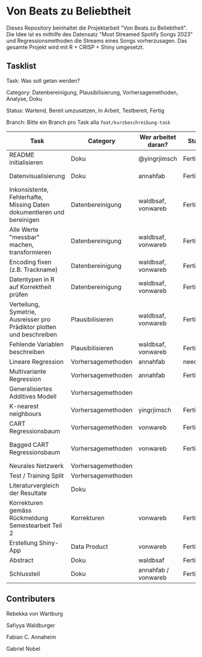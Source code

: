 # Von Beats zu Beliebtheit

Dieses Repository beinhaltet die Projektarbeit "Von Beats zu Beliebtheit". Die Idee ist es mithilfe des Datensatz "Most Streamed Spotify Songs 2023" und Regressionsmethoden die Streams eines Songs vorherzusagen. Das gesamte Projekt wird mit R + CRISP + Shiny umgesetzt.

## Tasklist
Task: Was soll getan werden?


Category: Datenbereinigung, Plausibilisierung, Vorhersagemethoden, Analyse, Doku


Status: Wartend, Bereit umzusetzen, In Arbeit, Testbereit, Fertig


Branch: Bitte ein Branch pro Task alla `feat/kurzbeschreibung-task`



| Task | Category | Wer arbeitet daran? | Status | Branch|
|--|--|--|--|--|
| README initialisieren | Doku | @yingrjimsch | Fertig | main |
| Datenvisualisierung | Doku | annahfab | Fertig | feat/data-visualization |
| Inkonsistente, Fehlerhafte, Missing Daten dokumentieren und bereinigen | Datenbereinigung | waldbsaf, vonwareb | Fertig | feat/data-cleaning-task
| Alle Werte "messbar" machen, transformieren | Datenbereinigung | waldbsaf, vonwareb | Fertig | feat/data-cleaning-task
| Encoding fixen (z.B. Trackname) | Datenbereinigung | waldbsaf, vonwareb | Fertig |m feat/data-cleaning-task
| Datentypen in R auf Korrektheit prüfen | Datenbereinigung | waldbsaf, vonwareb | Fertig | feat/data-cleaning-task
| Verteilung, Symetrie, Ausreisser pro Prädiktor plotten und beschreiben | Plausibilisieren | waldbsaf, vonwareb | Fertig | feat/data-cleaning-task
| Fehlende Variablen beschreiben | Plausibilisieren | waldbsaf, vonwareb | Fertig | feat/data-cleaning-task
| Lineare Regression | Vorhersagemethoden | annahfab | needless? |
| Multivariante Regression | Vorhersagemethoden | annahfab | Fertig | feat/models
| Generalisiertes Additives Modell | Vorhersagemethoden | | |
| K-nearest neighbours | Vorhersagemethoden | yingrjimsch | Fertig |
| CART Regressionsbaum | Vorhersagemethoden | vonwareb | Fertig| feat/regression-tree-task
| Bagged CART Regressionsbaum | Vorhersagemethoden | vonwareb| Fertig| feat/bagged-regression-tree-task
| Neurales Netzwerk | Vorhersagemethoden | | |
| Test / Training Split | Vorhersagemethoden | | |
| Literaturvergleich der Resultate | Doku | | |
| Korrekturen gemäss Rückmeldung Semestearbeit Teil 2 | Korrekturen | vonwareb | Fertig | fix/corrections-according-review-part-2
| Erstellung Shiny- App | Data Product | vonwareb | Fertig | feat/spotify-songs-app
| Abstract | Doku | waldbsaf | Fertig | 
| Schlussteil | Doku | annahfab / vonwareb | Fertig | 

## Contributers
Rebekka von Wartburg


Safiyya Waldburger


Fabian C. Annaheim


Gabriel Nobel
